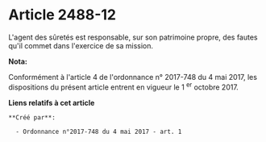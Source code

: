 # Article 2488-12

L'agent des sûretés est responsable, sur son patrimoine propre, des fautes qu'il commet dans l'exercice de sa mission.

**Nota:**

Conformément à l'article 4 de l'ordonnance n° 2017-748 du 4 mai 2017, les dispositions du présent article entrent en vigueur
le 1
  <sup>er</sup> octobre 2017.

**Liens relatifs à cet article**

	**Créé par**:

	  - Ordonnance n°2017-748 du 4 mai 2017 - art. 1
